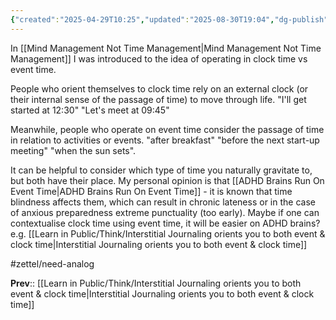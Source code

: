 ```yaml
---
{"created":"2025-04-29T10:25","updated":"2025-08-30T19:04","dg-publish":true,"dg-permalink":"1a1a1b1b1-clock-vs-event-time","id":"1a1a1b1b1","dg-path":"Think/Operating in Clock Time vs Event Time.md","permalink":"/1a1a1b1b1-clock-vs-event-time/","dgPassFrontmatter":true,"noteIcon":"1"}
---
```


In [[Mind Management Not Time Management\|Mind Management Not Time Management]] I was introduced to the idea of operating in clock time vs event time. 

People who orient themselves to clock time rely on an external clock (or their internal sense of the passage of time) to move through life. "I'll get started at 12:30" "Let's meet at 09:45"

Meanwhile, people who operate on event time consider the passage of time in relation to activities or events. "after breakfast" "before the next start-up meeting" "when the sun sets". 

It can be helpful to consider which type of time you naturally gravitate to, but both have their place. My personal opinion is that [[ADHD Brains Run On Event Time\|ADHD Brains Run On Event Time]] - it is known that time blindness affects them, which can result in chronic lateness or in the case of anxious preparedness extreme punctuality (too early). Maybe if one can contextualise clock time using event time, it will be easier on ADHD brains? e.g. [[Learn in Public/Think/Interstitial Journaling orients you to both event & clock time\|Interstitial Journaling orients you to both event & clock time]]

#zettel/need-analog 

**Prev**:: [[Learn in Public/Think/Interstitial Journaling orients you to both event & clock time\|Interstitial Journaling orients you to both event & clock time]]